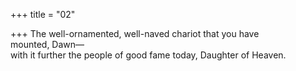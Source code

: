 +++
title = "02"

+++
The well-ornamented, well-naved chariot that you have  
mounted, Dawn—  
with it further the people of good fame today, Daughter of Heaven.  
